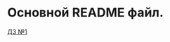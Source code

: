 # Основной README файл.
[ДЗ №1](https://github.com/YlabCourse/homework_example/blob/main/homework_1/README.md)